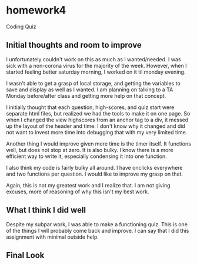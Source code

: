 # homework4
Coding Quiz

## Initial thoughts and room to improve
I unfortunately couldn't work on this as much as I wanted/needed. I was sick with a non-corona virus for the majority of the week. However, when I started feeling better saturday morning, I worked on it til monday evening.  
  
I wasn't able to get a grasp of local storage, and getting the variables to save and display as well as I wanted. I am planning on talking to a TA Monday before/after class and getting more help on that concept. 
  
I initially thought that each question, high-scores, and quiz start were separate html files, but realized we had the tools to make it on one page. So when I changed the view highscores from an anchor tag to a div, it messed up the layout of the header and time. I don't know why it changed and did not want to invest more time into debugging that with my very limited time. 

Another thing I would improve given more time is the timer itself. It functions well, but does not stop at zero. It is also bulky. I know there is a more efficient way to write it, especially condensing it into one function.
  
I also think my code is fairly bulky all around. I have onclicks everywhere and two functions per question. I would like to improve my grasp on that.
  
Again, this is not my greatest work and I realize that. I am not giving excuses, more of reasoning of why this isn't my best work. 

## What I think I did well
Despite my subpar work, I was able to make a functioning quiz. This is one of the things I will probably come back and improve. I can say that I did this assignment with minimal outside help.

## Final Look

